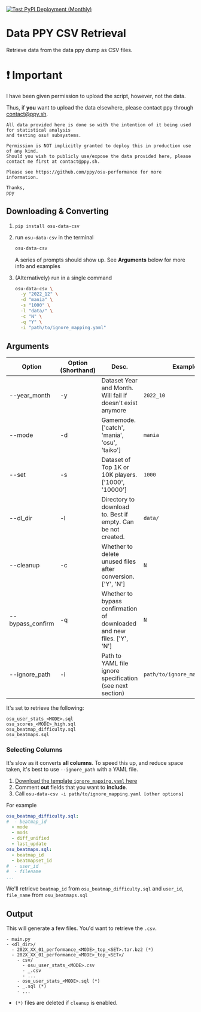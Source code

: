 [![Test PyPI Deployment (Monthly)](https://github.com/Eve-ning/osu_data_csv/actions/workflows/test_package.yml/badge.svg)](https://github.com/Eve-ning/osu_data_csv/actions/workflows/test_package.yml)
# Data PPY CSV Retrieval

Retrieve data from the data ppy dump as CSV files.

# :exclamation: Important

I have been given permission to upload the script, however, not the data. 

Thus, if **you** want to upload the data elsewhere, please contact ppy through contact@ppy.sh.

```
All data provided here is done so with the intention of it being used for statistical analysis
and testing osu! subsystems.

Permission is NOT implicitly granted to deploy this in production use of any kind.
Should you wish to publicly use/expose the data provided here, please contact me first at contact@ppy.sh.

Please see https://github.com/ppy/osu-performance for more information.

Thanks,
ppy
```

## Downloading & Converting

1) `pip install osu-data-csv`
2) run `osu-data-csv` in the terminal
    ```bash
    osu-data-csv
    ```

    A series of prompts should show up. See **Arguments** below for more info and examples

3) (Alternatively) run in a single command

    ```bash
    osu-data-csv \
      -y "2022_12" \
      -d "mania" \
      -s "1000" \
      -l "data/" \
      -c "N" \
      -q "Y" \
      -i "path/to/ignore_mapping.yaml"
    ```

## Arguments

| Option           | Option (Shorthand) | Desc.                                                                  | Example                       |
|------------------|--------------------|------------------------------------------------------------------------|-------------------------------|
| --year_month     | -y                 | Dataset Year and Month. Will fail if doesn't exist anymore             | `2022_10`                     |
| --mode           | -d                 | Gamemode. ['catch', 'mania', 'osu', 'taiko']                           | `mania`                       |
| --set            | -s                 | Dataset of Top 1K or 10K players. ['1000', '10000']                    | `1000`                        |
| --dl_dir         | -l                 | Directory to download to. Best if empty. Can be not created.           | `data/`                       |
| --cleanup        | -c                 | Whether to delete unused files after conversion. ['Y', 'N']            | `N`                           |
| --bypass_confirm | -q                 | Whether to bypass confirmation of downloaded and new files. ['Y', 'N'] | `N`                           |
| --ignore_path    | -i                 | Path to YAML file ignore  specification (see next section)             | `path/to/ignore_mapping.yaml` |

It's set to retrieve the following:

```
osu_user_stats_<MODE>.sql
osu_scores_<MODE>_high.sql
osu_beatmap_difficulty.sql
osu_beatmaps.sql
```

### Selecting Columns

It's slow as it converts **all columns**. To speed this up, and reduce space taken, it's best to use `--ignore_path` 
with a YAML file.

1) [Download the template `ignore_mapping.yaml` here](ignore_mapping.yaml) 
2) Comment **out** fields that you want to **include**.
3) Call `osu-data-csv -i path/to/ignore_mapping.yaml [other options]`

For example
```yaml
osu_beatmap_difficulty.sql:
#  - beatmap_id
  - mode
  - mods
  - diff_unified
  - last_update
osu_beatmaps.sql:
  - beatmap_id
  - beatmapset_id
#  - user_id
#  - filename
...
```

We'll retrieve `beatmap_id` from `osu_beatmap_difficulty.sql` and `user_id`, `file_name` from `osu_beatmaps.sql` 

## Output

This will generate a few files. You'd want to retrieve the `.csv`.

```
- main.py 
- <dl_dir>/
  - 202X_XX_01_performance_<MODE>_top_<SET>.tar.bz2 (*)
  - 202X_XX_01_performance_<MODE>_top_<SET>/
    - csv/
      - osu_user_stats_<MODE>.csv
      - _.csv
      - ...
    - osu_user_stats_<MODE>.sql (*)
    - _.sql (*)
    - ...
```

- `(*)` files are deleted if `cleanup` is enabled.
